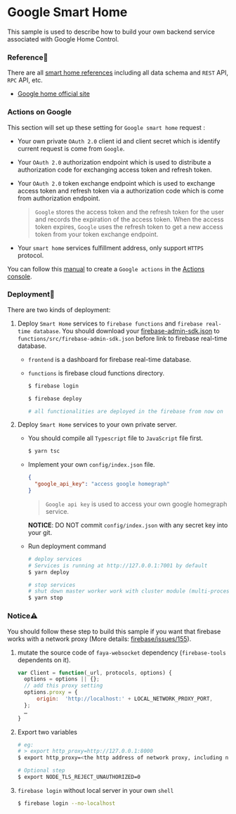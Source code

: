 # Google Smart Home

This sample is used to describe how to build your own backend service associated with Google Home Control.

### Reference🔖

There are all [smart home references] including all data schema and `REST` API, `RPC` API, etc.

- [Google home official site]

[google home official site]: https://developers.google.com/actions/smarthome/concepts/
[smart home references]: https://developers.google.com/actions/smarthome/traits/

### Actions on Google

This section will set up these setting for `Google smart home` request :

- Your own private `OAuth 2.0` client id and client secret which is identify current request is come from `Google`.
- Your `OAuth 2.0` authorization endpoint which is used to distribute a authorization code for exchanging access token and refresh token.
- Your `OAuth 2.0` token exchange endpoint which is used to exchange access token and refresh token via a authorization code which is come from authorization endpoint.

  > `Google` stores the access token and the refresh token for the user and records the expiration of the access token. When the access token expires, `Google` uses the refresh token to get a new access token from your token exchange endpoint.

- Your `smart home` services fulfillment address, only support `HTTPS` protocol.

You can follow this [manual][create a action] to create a `Google actions` in the [Actions console].

[create a action]: https://developers.google.com/actions/smarthome/develop/create#create-project
[actions console]: https://console.actions.google.com/

### Deployment🚀

There are two kinds of deployment:

1. Deploy `Smart Home` services to `firebase functions` and `firebase real-time database`. You should download your [firebase-admin-sdk.json] to `functions/src/firebase-admin-sdk.json` before link to firebase real-time database.

   - `frontend` is a dashboard for firebase real-time database.
   - `functions` is firebase cloud functions directory.

     ```bash
     $ firebase login

     $ firebase deploy

     # all functionalities are deployed in the firebase from now on
     ```

2. Deploy `Smart Home` services to your own private server.

   - You should compile all `Typescript` file to `JavaScript` file first.

     ```bash
     $ yarn tsc
     ```

   - Implement your own `config/index.json` file.

     ```json
     {
       "google_api_key": "access google homegraph"
     }
     ```

     > `Google api key` is used to access your own google homegraph service.

     **NOTICE**: DO NOT commit `config/index.json` with any secret key into your git.

   - Run deployment command

     ```bash
     # deploy services
     # Services is running at http://127.0.0.1:7001 by default
     $ yarn deploy

     # stop services
     # shut down master worker work with cluster module (multi-process model)
     $ yarn stop
     ```

[firebase-admin-sdk.json]: https://firebase.google.com/docs/admin/setup

### Notice⚠️

You should follow these step to build this sample if you want that firebase works with a network proxy (More details: [firebase/issues/155]).

[firebase/issues/155]: https://github.com/firebase/firebase-tools/issues/155

1. mutate the source code of `faya-websocket` dependency (`firebase-tools` dependents on it).

   ```js
   var Client = function(_url, protocols, options) {
     options = options || {};
     // add this proxy setting
     options.proxy = {
         origin:  'http://localhost:' + LOCAL_NETWORK_PROXY_PORT,
     };
     …
   }
   ```

1. Export two variables

   ```sh
   # eg:
   # > export http_proxy=http://127.0.0.1:8000
   $ export http_proxy=<the http address of network proxy, including network port>

   # Optional step
   $ export NODE_TLS_REJECT_UNAUTHORIZED=0
   ```

1. `firebase login` without local server in your own `shell`

   ```sh
   $ firebase login --no-localhost
   ```
